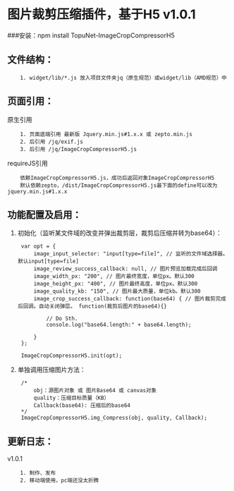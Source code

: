 # 图片裁剪压缩插件，基于H5 v1.0.1
###安装：npm install TopuNet-ImageCropCompressorH5

文件结构：
-------------
        1. widget/lib/*.js 放入项目文件夹jq（原生规范）或widget/lib（AMD规范）中

页面引用：
-------------
原生引用

        1. 页面底端引用 最新版 Jquery.min.js#1.x.x 或 zepto.min.js
        2. 后引用 /jq/exif.js
        3. 后引用 /jq/ImageCropCompressorH5.js

requireJS引用

        依赖ImageCropCompressorH5.js，成功后返回对象ImageCropCompressorH5
        默认依赖zepto，/dist/ImageCropCompressorH5.js最下面的define可以改为jquery.min.js#1.x.x

功能配置及启用：
--------------
1. 初始化（监听某文件域的改变并弹出裁剪层，裁剪后压缩并转为base64）：

        var opt = {
            image_input_selector: "input[type=file]", // 监听的文件域选择器。默认input[type=file]
            image_review_success_callback: null, // 图片预览加载完成后回调
            image_width_px: "200", // 图片最终宽度，单位px。默认300
            image_height_px: "400", // 图片最终高度，单位px。默认300
            image_quality_kb: "150", // 图片最大质量，单位kb。默认300
            image_crop_success_callback: function(base64) { // 图片裁剪完成后回调。自动关闭弹层。 function(裁剪后图片的base64){}

                // Do Sth.
                console.log("base64.length:" + base64.length);

            }
        };

        ImageCropCompressorH5.init(opt);

2. 单独调用压缩图片方法：

        /*
            obj：源图片对象 或 图片Base64 或 canvas对象
            quality：压缩目标质量（KB）
            Callback(base64): 压缩后的base64
        */
        ImageCropCompressorH5.img_Compress(obj, quality, Callback);

更新日志：
-------------
v1.0.1

        1. 制作、发布
        2. 移动端使用，pc端还没太折腾
        